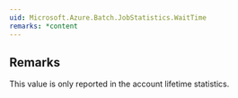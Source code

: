 ```yaml
---  
uid: Microsoft.Azure.Batch.JobStatistics.WaitTime  
remarks: *content  
---  
```

  
## Remarks  
 This value is only reported in the account lifetime statistics.